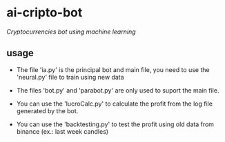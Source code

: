 # ai-cripto-bot
*Cryptocurrencies bot using machine learning*

## usage

- The file 'ia.py' is the principal bot and main file, you need to use the 'neural.py' file to train using new data

- The files 'bot.py' and 'parabot.py' are only used to suport the main file.

- You can use the 'lucroCalc.py' to calculate the profit from the log file generated by the bot.

- You can use the 'backtesting.py' to test the profit using old data from binance (ex.: last week candles)
